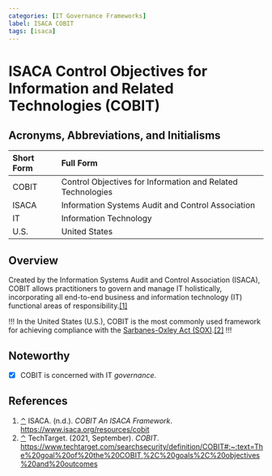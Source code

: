 ```yaml
---
categories: [IT Governance Frameworks]
label: ISACA COBIT
tags: [isaca]
---
```


# ISACA Control Objectives for Information and Related Technologies (COBIT)

## Acronyms, Abbreviations, and Initialisms

Short Form | Full Form
:--- | :---
COBIT | Control Objectives for Information and Related Technologies
ISACA | Information Systems Audit and Control Association
IT | Information Technology
U.S. | United States

## Overview

<span id="rev1"></span>Created by the Information Systems Audit and Control Association (ISACA), COBIT allows practitioners to govern and manage IT holistically, incorporating all end-to-end business and information technology (IT) functional areas of responsibility.[[1]](#ref1)

!!!
<span id="rev2"></span>In the United States (U.S.), COBIT is the most commonly used framework for achieving compliance with the [Sarbanes-Oxley Act (SOX)](/laws/sox.md).[[2]](#ref2)
!!!

## Noteworthy

- [x] COBIT is concerned with IT *governance*.

## References

1. <span id="ref1"></span>[⌃](#rev1) ISACA. (n.d.). *COBIT An ISACA Framework*. https://www.isaca.org/resources/cobit
2. <span id="ref2"></span>[⌃](#rev2) TechTarget. (2021, September). *COBIT*. https://www.techtarget.com/searchsecurity/definition/COBIT#:~:text=The%20goal%20of%20the%20COBIT,%2C%20goals%2C%20objectives%20and%20outcomes